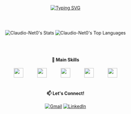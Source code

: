 <div align="center">

<!-- Mensagem de Apresentação -->
  [![Typing SVG](https://readme-typing-svg.herokuapp.com?font=Fira+Code&weight=300&size=25&pause=1000&color=F7F7F7&center=true&vCenter=true&width=800&lines=Hello%2C+my+name+is+Cl%C3%A1udio+Neto+;I'm+a+Back-End+Developer+From+Brazil;Welcome+to+my+Backyard)](https://git.io/typing-svg)
  
<br />
<br />

<!-- Github Stats -->
![Claudio-Net0's Stats](https://github-readme-stats.vercel.app/api?username=Claudio-Net0&theme=graywhite&show_icons=true&hide_border=true&count_private=true&layout=compact)
![Claudio-Net0's Top Languages](https://github-readme-stats.vercel.app/api/top-langs/?username=Claudio-Net0&theme=graywhite&show_icons=true&hide_border=true&layout=compact)

<br />
<br />

#### 🚀 Main Skills

<!-- PNG skills -->
 <img src="https://cdn.jsdelivr.net/gh/devicons/devicon@latest/icons/php/php-original.svg" width="30px" hspace="20">
 <img src="https://cdn.jsdelivr.net/gh/devicons/devicon@latest/icons/python/python-original.svg" width="30px" hspace="20">
 <img src="https://cdn.jsdelivr.net/gh/devicons/devicon@latest/icons/mysql/mysql-original.svg" width="30px" hspace="20">
 <img src="https://cdn.jsdelivr.net/gh/devicons/devicon@latest/icons/git/git-original.svg" width="30px" hspace="20">
 <img src="https://cdn.jsdelivr.net/gh/devicons/devicon@latest/icons/github/github-original.svg" width="30px" hspace="20">

<br />
<br />

#### 📫 Let's Connect!

<!-- Contact -->
[![Gmail](https://img.shields.io/badge/Gmail-D14836?style=for-the-badge&logo=gmail&logoColor=white)](mailto:claudioneto39@gmail.com)
[![LinkedIn](https://img.shields.io/badge/LinkedIn-0077B5?style=for-the-badge&logo=linkedin&logoColor=white)](https://linkedin.com/in/cláudio-neto-72b51b158)

</div>
